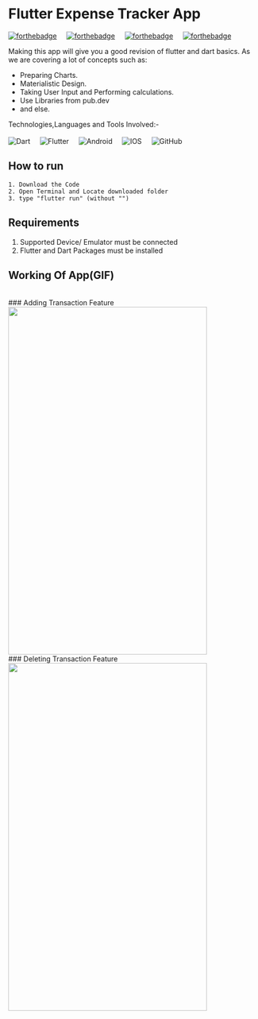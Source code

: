 # Flutter Expense Tracker App
[![forthebadge](https://forthebadge.com/images/badges/built-by-developers.svg)](https://forthebadge.com)&nbsp;&nbsp;&nbsp;&nbsp;
[![forthebadge](https://forthebadge.com/images/badges/built-for-android.svg)](https://forthebadge.com)&nbsp;&nbsp;&nbsp;&nbsp;
[![forthebadge](https://forthebadge.com/images/badges/built-with-love.svg)](https://forthebadge.com)&nbsp;&nbsp;&nbsp;&nbsp;
[![forthebadge](https://forthebadge.com/images/badges/check-it-out.svg)](https://forthebadge.com)&nbsp;&nbsp;&nbsp;&nbsp;


Making this app will give you a good revision of flutter and dart basics. As we are covering a lot of concepts such as:

* Preparing Charts.
* Materialistic Design.
* Taking User Input and Performing calculations.
* Use Libraries from pub.dev
* and else.

Technologies,Languages and Tools Involved:-<br><br>
<img alt="Dart" src="https://img.shields.io/badge/dart-%230175C2.svg?&style=for-the-badge&logo=dart&logoColor=white"/>&nbsp;&nbsp;&nbsp;&nbsp;
<img alt="Flutter" src="https://img.shields.io/badge/Flutter%20-%2302569B.svg?&style=for-the-badge&logo=Flutter&logoColor=white" />&nbsp;&nbsp;&nbsp;&nbsp;
<img alt="Android" src="https://img.shields.io/badge/Android-3DDC84?style=for-the-badge&logo=android&logoColor=white" />&nbsp;&nbsp;&nbsp;&nbsp;
<img alt="IOS" src="https://img.shields.io/badge/iOS-000000?style=for-the-badge&logo=ios&logoColor=white">&nbsp;&nbsp;&nbsp;&nbsp;
<img alt="GitHub" src="https://img.shields.io/badge/github%20-%23121011.svg?&style=for-the-badge&logo=github&logoColor=white"/>&nbsp;&nbsp;&nbsp;&nbsp;

## How to run
```
1. Download the Code
2. Open Terminal and Locate downloaded folder
3. type "flutter run" (without "")
```
## Requirements
1. Supported Device/ Emulator must be connected
2. Flutter and Dart Packages must be installed

## Working Of App(GIF)
<br>
### Adding Transaction Feature
<img src="https://i.imgur.com/TcSggcV.gif" width="400" height="700" />
<br>
### Deleting Transaction Feature
<img src="https://i.imgur.com/zudf0vY.gif" width="400" height="700" />



